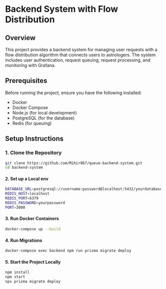 # Backend System with Flow Distribution

## Overview

This project provides a backend system for managing user requests with a flow distribution algorithm that connects users to astrologers. The system includes user authentication, request queuing, request processing, and monitoring with Grafana.

## Prerequisites

Before running the project, ensure you have the following installed:

- Docker
- Docker Compose
- Node.js (for local development)
- PostgreSQL (for the database)
- Redis (for queuing)

## Setup Instructions

### 1. Clone the Repository

```bash
git clone https://github.com/Mihir867/queue-backend-system.git
cd backend-system
```

#### 2. Set up a Local env

```bash
DATABASE_URL=postgresql://username:password@localhost:5432/yourdatabase
REDIS_HOST=localhost
REDIS_PORT=6379
REDIS_PASSWORD=yourpassword
PORT=3000
```


#### 3. Run Docker Containers

```bash
docker-compose up --build
```


#### 4. Run Migrations

```bash
docker-compose exec backend npm run prisma migrate deploy

```

#### 5. Start the Project Locally

```bash
npm install
npm start
npx prisma migrate deploy
```

